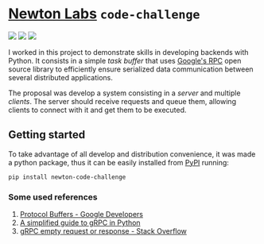 # [Newton Labs][newton_labs] `code-challenge`

[![](https://img.shields.io/pypi/pyversions/newton-code-challenge.svg)][PyPI]
[![](https://img.shields.io/github.com/artu-hnrq/newton-code-challenge.svg)](https://github.com/artu-hnrq/newton-code-challenge/blob/master/LICENSE)
[![](https://img.shields.io/pypi/v/newton-code-challenge.svg)][PyPI]

I worked in this project to demonstrate skills in developing backends with Python. It consists in a simple _task buffer_ that uses [Google's RPC][gRPC] open source library to efficiently ensure serialized data communication between several distributed applications.

The proposal was develop a system consisting in a _server_ and multiple _clients_. The server should receive requests and queue them, allowing clients to connect with it and get them to be executed.

## Getting started
To take advantage of all develop and distribution convenience, it was made a python package, thus it can be easily installed from [PyPI][PyPI] running:
```
pip install newton-code-challenge
```


[newton_labs]: https://www.linkedin.com/company/newton-ai/
[grpc]: https://github.com/grpc/grpc
[gRPC]: https://en.wikipedia.org/wiki/GRPC
[protobuf]: https://pt.wikipedia.org/wiki/Protocol_Buffers
[PyPI]: https://pypi.org/project/newton-code-challenge


### Some used references
1. [Protocol Buffers - Google Developers](https://developers.google.com/protocol-buffers/docs/pythontutorial)
2. [A simplified guide to gRPC in Python](https://www.semantics3.com/blog/a-simplified-guide-to-grpc-in-python-6c4e25f0c506/)
3. [gRPC empty request or response - Stack Overflow](https://stackoverflow.com/questions/31768665/can-i-define-a-grpc-call-with-a-null-request-or-response)
